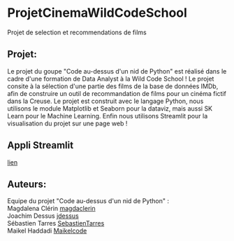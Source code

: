 # ProjetCinemaWildCodeSchool
Projet de selection et recommendations de films

## Projet:
Le projet du goupe "Code au-dessus d'un nid de Python" est réalisé dans le cadre d'une formation de Data Analyst à la Wild Code School !
Le projet consite à la sélection d'une partie des films de la base de données IMDb, afin de construire un outil de recommandation de films pour un cinéma fictif dans la Creuse.
Le projet est construit avec le langage Python, nous utilisons le module Matplotlib et Seaborn pour la dataviz, mais aussi SK Learn pour le Machine Learning.
Enfin nous utilisons Streamlit pour la visualisation du projet sur une page web !
  
## Appli Streamlit
[lien](https://jdessus-projetcinemawildcodeschool-sommaire-k6z92e.streamlitapp.com/)

## Auteurs:

Equipe du projet "Code au-dessus d'un nid de Python" :  
Magdalena Clérin [magdaclerin](https://github.com/magdaclerin)   
Joachim Dessus [jdessus](https://github.com/jdessus)  
Sébastien Tarres [SebastienTarres](https://github.com/SebastienTarres)  
Maikel Haddadi [Maikelcode](https://github.com/Maikelcode)

